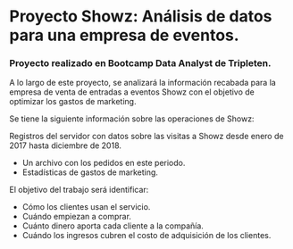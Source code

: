 # Proyecto Showz: Análisis de datos para una empresa de eventos.
### Proyecto realizado en Bootcamp Data Analyst de Tripleten.

A lo largo de este proyecto, se analizará la información recabada para la empresa de venta de entradas a eventos Showz con el objetivo de optimizar los gastos de marketing.

Se tiene la siguiente información sobre las operaciones de Showz:

Registros del servidor con datos sobre las visitas a Showz desde enero de 2017 hasta diciembre de 2018.
* Un archivo con los pedidos en este periodo.
* Estadísticas de gastos de marketing.

El objetivo del trabajo será identificar:
* Cómo los clientes usan el servicio.
* Cuándo empiezan a comprar.
* Cuánto dinero aporta cada cliente a la compañía.
* Cuándo los ingresos cubren el costo de adquisición de los clientes.
